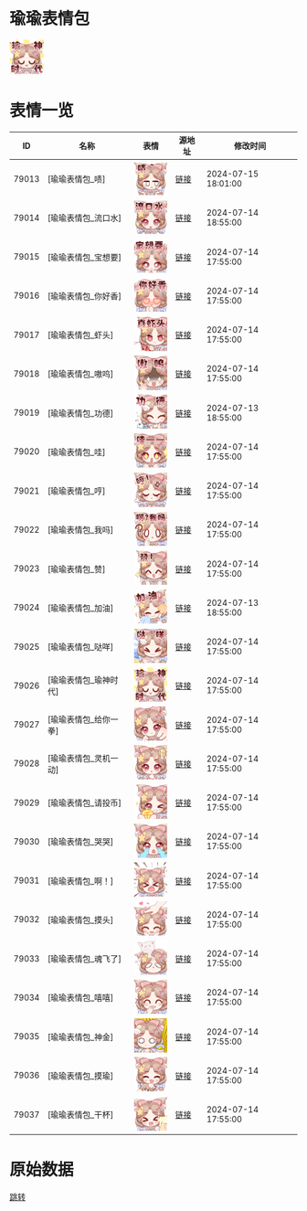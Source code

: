 # 瑜瑜表情包

<img src="./cover.png" height="60" alt="cover" />

# 表情一览

|ID|名称|表情|源地址|修改时间|
|----|----|----|----|----|
|79013|[瑜瑜表情包_啧]|<img src="./pic/079013_%5B瑜瑜表情包_啧%5D.png" height="60" alt="啧"/>|[链接](https://i0.hdslb.com/bfs/garb/e32a4d7cea914045a8d9249b0cb83c99de932189.png)|2024-07-15 18:01:00|
|79014|[瑜瑜表情包_流口水]|<img src="./pic/079014_%5B瑜瑜表情包_流口水%5D.png" height="60" alt="流口水"/>|[链接](https://i0.hdslb.com/bfs/garb/2b7fce70e78e57cb1d7b7565806952590c4607c9.png)|2024-07-14 18:55:00|
|79015|[瑜瑜表情包_宝想要]|<img src="./pic/079015_%5B瑜瑜表情包_宝想要%5D.png" height="60" alt="宝想要"/>|[链接](https://i0.hdslb.com/bfs/garb/6acf355593730e3df797ce1148f24bab4061b9d6.png)|2024-07-14 17:55:00|
|79016|[瑜瑜表情包_你好香]|<img src="./pic/079016_%5B瑜瑜表情包_你好香%5D.png" height="60" alt="你好香"/>|[链接](https://i0.hdslb.com/bfs/garb/82ebc573db6e2489cd33f152e83dd9fdc5ca2dee.png)|2024-07-14 17:55:00|
|79017|[瑜瑜表情包_虾头]|<img src="./pic/079017_%5B瑜瑜表情包_虾头%5D.png" height="60" alt="虾头"/>|[链接](https://i0.hdslb.com/bfs/garb/20bfb1a3b72568373f58b9653057e1434d004f7b.png)|2024-07-14 17:55:00|
|79018|[瑜瑜表情包_嗷呜]|<img src="./pic/079018_%5B瑜瑜表情包_嗷呜%5D.png" height="60" alt="嗷呜"/>|[链接](https://i0.hdslb.com/bfs/garb/8ef66c7801b0f7ecff078b9e7aebfe417274dc1c.png)|2024-07-14 17:55:00|
|79019|[瑜瑜表情包_功德]|<img src="./pic/079019_%5B瑜瑜表情包_功德%5D.png" height="60" alt="功德"/>|[链接](https://i0.hdslb.com/bfs/garb/efcde0ebf2a89d7b15e3afdae48601adc9dfc4eb.png)|2024-07-13 18:55:00|
|79020|[瑜瑜表情包_哇]|<img src="./pic/079020_%5B瑜瑜表情包_哇%5D.png" height="60" alt="哇"/>|[链接](https://i0.hdslb.com/bfs/garb/b9cfd797f5d9d38977ea89a93405c9d11238b250.png)|2024-07-14 17:55:00|
|79021|[瑜瑜表情包_哼]|<img src="./pic/079021_%5B瑜瑜表情包_哼%5D.png" height="60" alt="哼"/>|[链接](https://i0.hdslb.com/bfs/garb/ad71ffaa22d295112ec083044f009b5b4b6c9ef7.png)|2024-07-14 17:55:00|
|79022|[瑜瑜表情包_我吗]|<img src="./pic/079022_%5B瑜瑜表情包_我吗%5D.png" height="60" alt="我吗"/>|[链接](https://i0.hdslb.com/bfs/garb/ccd21fe2bd3e2a70aceab77068cd3a782bc9cb8c.png)|2024-07-14 17:55:00|
|79023|[瑜瑜表情包_赞]|<img src="./pic/079023_%5B瑜瑜表情包_赞%5D.png" height="60" alt="赞"/>|[链接](https://i0.hdslb.com/bfs/garb/8a38d65b27304493ae433b2f753a219b6251a537.png)|2024-07-14 17:55:00|
|79024|[瑜瑜表情包_加油]|<img src="./pic/079024_%5B瑜瑜表情包_加油%5D.png" height="60" alt="加油"/>|[链接](https://i0.hdslb.com/bfs/garb/8ba957e837d5c69edaca75a1e5e19ac679e54a9f.png)|2024-07-13 18:55:00|
|79025|[瑜瑜表情包_哒咩]|<img src="./pic/079025_%5B瑜瑜表情包_哒咩%5D.png" height="60" alt="哒咩"/>|[链接](https://i0.hdslb.com/bfs/garb/1b150d2b49537620e17e48ba18e25d347beba1fc.png)|2024-07-14 17:55:00|
|79026|[瑜瑜表情包_瑜神时代]|<img src="./pic/079026_%5B瑜瑜表情包_瑜神时代%5D.png" height="60" alt="瑜神时代"/>|[链接](https://i0.hdslb.com/bfs/garb/9348fb075ae83e439eca1a4873385509c163a430.png)|2024-07-14 17:55:00|
|79027|[瑜瑜表情包_给你一拳]|<img src="./pic/079027_%5B瑜瑜表情包_给你一拳%5D.png" height="60" alt="给你一拳"/>|[链接](https://i0.hdslb.com/bfs/garb/2e6de77156960300474d6051377beb8a97a2c93f.png)|2024-07-14 17:55:00|
|79028|[瑜瑜表情包_灵机一动]|<img src="./pic/079028_%5B瑜瑜表情包_灵机一动%5D.png" height="60" alt="灵机一动"/>|[链接](https://i0.hdslb.com/bfs/garb/d95c63ab206c0aa62c2aae0375f91965b47cbf28.png)|2024-07-14 17:55:00|
|79029|[瑜瑜表情包_请投币]|<img src="./pic/079029_%5B瑜瑜表情包_请投币%5D.png" height="60" alt="请投币"/>|[链接](https://i0.hdslb.com/bfs/garb/470f6ab98d355cafcef6bb95baa7d12809818c84.png)|2024-07-14 17:55:00|
|79030|[瑜瑜表情包_哭哭]|<img src="./pic/079030_%5B瑜瑜表情包_哭哭%5D.png" height="60" alt="哭哭"/>|[链接](https://i0.hdslb.com/bfs/garb/e3f6f57ddb557b8d1d10193d0e8d1994af5b83ee.png)|2024-07-14 17:55:00|
|79031|[瑜瑜表情包_啊！]|<img src="./pic/079031_%5B瑜瑜表情包_啊！%5D.png" height="60" alt="啊！"/>|[链接](https://i0.hdslb.com/bfs/garb/fa073fed02b3b85578f95cb1e9cc504606e76b8f.png)|2024-07-14 17:55:00|
|79032|[瑜瑜表情包_摸头]|<img src="./pic/079032_%5B瑜瑜表情包_摸头%5D.png" height="60" alt="摸头"/>|[链接](https://i0.hdslb.com/bfs/garb/ec05622d23ae7a61ab4dbb830380f533d4596c9a.png)|2024-07-14 17:55:00|
|79033|[瑜瑜表情包_魂飞了]|<img src="./pic/079033_%5B瑜瑜表情包_魂飞了%5D.png" height="60" alt="魂飞了"/>|[链接](https://i0.hdslb.com/bfs/garb/493ceba52ca552aa7a0a294bf34745aa9224fd2c.png)|2024-07-14 17:55:00|
|79034|[瑜瑜表情包_嘻嘻]|<img src="./pic/079034_%5B瑜瑜表情包_嘻嘻%5D.png" height="60" alt="嘻嘻"/>|[链接](https://i0.hdslb.com/bfs/garb/e137a3b9ca9c4f5e7b677fcfb9c1b70995f6ece5.png)|2024-07-14 17:55:00|
|79035|[瑜瑜表情包_神金]|<img src="./pic/079035_%5B瑜瑜表情包_神金%5D.png" height="60" alt="神金"/>|[链接](https://i0.hdslb.com/bfs/garb/3714c270f6942d930a41632ad3c31e496badff0b.png)|2024-07-14 17:55:00|
|79036|[瑜瑜表情包_摸瑜]|<img src="./pic/079036_%5B瑜瑜表情包_摸瑜%5D.png" height="60" alt="摸瑜"/>|[链接](https://i0.hdslb.com/bfs/garb/8d6818e19c45d6f895d22c04df401e22b3158ba4.png)|2024-07-14 17:55:00|
|79037|[瑜瑜表情包_干杯]|<img src="./pic/079037_%5B瑜瑜表情包_干杯%5D.png" height="60" alt="干杯"/>|[链接](https://i0.hdslb.com/bfs/garb/87dae7dced2d9b441e6cd4216d9c726bc59cdee0.png)|2024-07-14 17:55:00|

# 原始数据

[跳转](./raw.json)

